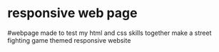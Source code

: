 # responsive web page
#webpage made to test my html and css skills together make a street fighting game themed responsive website
